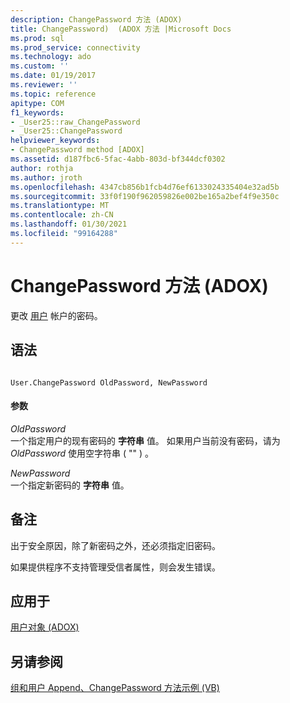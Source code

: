 ```yaml
---
description: ChangePassword 方法 (ADOX)
title: ChangePassword)  (ADOX 方法 |Microsoft Docs
ms.prod: sql
ms.prod_service: connectivity
ms.technology: ado
ms.custom: ''
ms.date: 01/19/2017
ms.reviewer: ''
ms.topic: reference
apitype: COM
f1_keywords:
- _User25::raw_ChangePassword
- _User25::ChangePassword
helpviewer_keywords:
- ChangePassword method [ADOX]
ms.assetid: d187fbc6-5fac-4abb-803d-bf344dcf0302
author: rothja
ms.author: jroth
ms.openlocfilehash: 4347cb856b1fcb4d76ef6133024335404e32ad5b
ms.sourcegitcommit: 33f0f190f962059826e002be165a2bef4f9e350c
ms.translationtype: MT
ms.contentlocale: zh-CN
ms.lasthandoff: 01/30/2021
ms.locfileid: "99164288"
---
```

# <a name="changepassword-method-adox"></a>ChangePassword 方法 (ADOX)
更改 [用户](./user-object-adox.md) 帐户的密码。  
  
## <a name="syntax"></a>语法  
  
```  
  
User.ChangePassword OldPassword, NewPassword  
```  
  
#### <a name="parameters"></a>参数  
 *OldPassword*  
 一个指定用户的现有密码的 **字符串** 值。 如果用户当前没有密码，请为 *OldPassword* 使用空字符串 ( "" ) 。  
  
 *NewPassword*  
 一个指定新密码的 **字符串** 值。  
  
## <a name="remarks"></a>备注  
 出于安全原因，除了新密码之外，还必须指定旧密码。  
  
 如果提供程序不支持管理受信者属性，则会发生错误。  
  
## <a name="applies-to"></a>应用于  
 [用户对象 (ADOX)](./user-object-adox.md)  
  
## <a name="see-also"></a>另请参阅  
 [组和用户 Append、ChangePassword 方法示例 (VB)](./groups-and-users-append-changepassword-methods-example-vb.md)